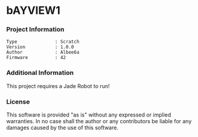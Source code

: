 bAYVIEW1
================



### Project Information
```
Type              : Scratch
Version           : 1.0.0
Author            : Albee6a
Firmware          : 42
```

### Additional Information
This project requires a Jade Robot to run!

### License
This software is provided "as is" without any expressed or implied warranties.  In no case shall the author or any contributors be liable for any damages caused by the use of this software.

